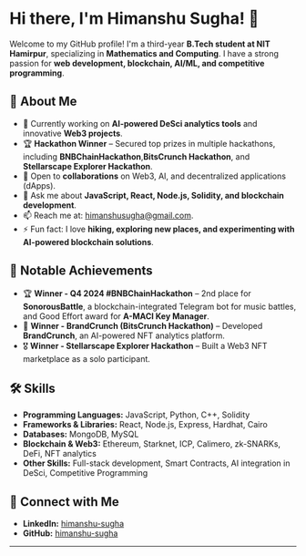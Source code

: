 # Hi there, I'm Himanshu Sugha! 👋  

Welcome to my GitHub profile! I'm a third-year **B.Tech student at NIT Hamirpur**, specializing in **Mathematics and Computing**. I have a strong passion for **web development, blockchain, AI/ML, and competitive programming**.  

## 🚀 About Me  

- 🔭 Currently working on **AI-powered DeSci analytics tools** and innovative **Web3 projects**.  
- 🏆 **Hackathon Winner** – Secured top prizes in multiple hackathons, including  **BNBChainHackathon**,**BitsCrunch Hackathon**, and **Stellarscape Explorer Hackathon**.  
- 👯 Open to **collaborations** on Web3, AI, and decentralized applications (dApps).  
- 💬 Ask me about **JavaScript, React, Node.js, Solidity, and blockchain development**.  
- 📫 Reach me at: [himanshusugha@gmail.com](mailto:himanshusugha@gmail.com).  
- ⚡ Fun fact: I love **hiking, exploring new places, and experimenting with AI-powered blockchain solutions**.  
## 🏅 Notable Achievements  

- 🏆 **Winner - Q4 2024 #BNBChainHackathon** – 2nd place for **SonorousBattle**, a blockchain-integrated Telegram bot for music battles, and Good Effort award for **A-MACI Key Manager**.  
- 🥇 **Winner - BrandCrunch (BitsCrunch Hackathon)** – Developed **BrandCrunch**, an AI-powered NFT analytics platform.  
- 🎖 **Winner - Stellarscape Explorer Hackathon** – Built a Web3 NFT marketplace as a solo participant.  

## 🛠 Skills  

- **Programming Languages:** JavaScript, Python, C++, Solidity  
- **Frameworks & Libraries:** React, Node.js, Express, Hardhat, Cairo  
- **Databases:** MongoDB, MySQL  
- **Blockchain & Web3:** Ethereum, Starknet, ICP, Calimero, zk-SNARKs, DeFi, NFT analytics  
- **Other Skills:** Full-stack development, Smart Contracts, AI integration in DeSci, Competitive Programming  


## 🔗 Connect with Me  

- **LinkedIn:** [himanshu-sugha](https://www.linkedin.com/in/himanshu-sugha/)  
- **GitHub:** [himanshu-sugha](https://github.com/himanshu-sugha)  


---

